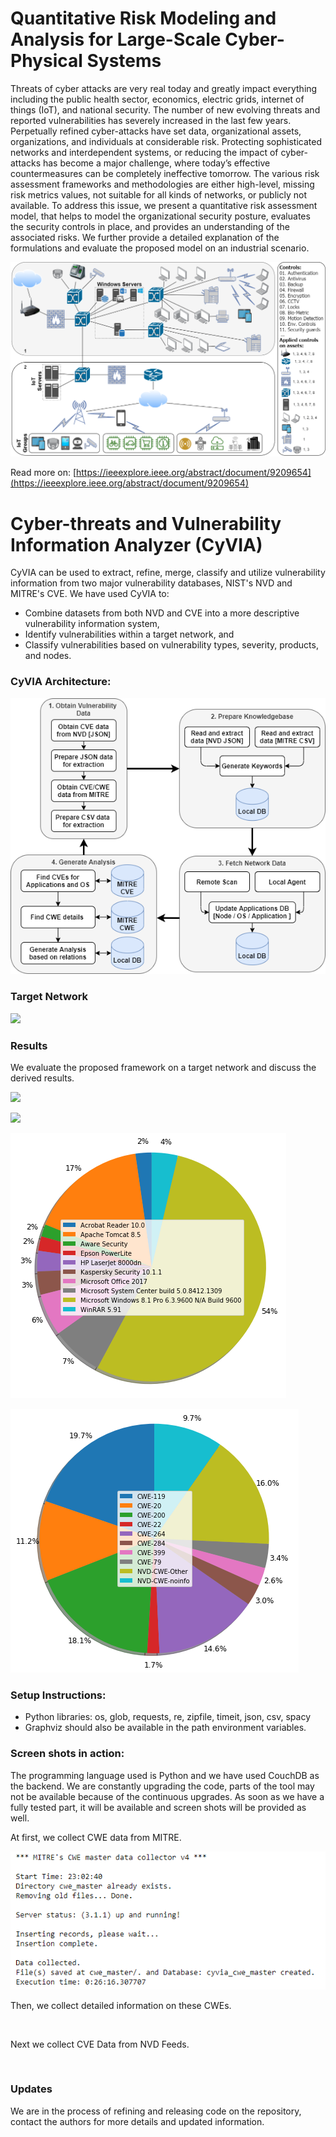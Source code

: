 # Quantitative Risk Modeling and Analysis for Large-Scale Cyber-Physical Systems
Threats of cyber attacks are very real today and greatly impact everything including the public health sector, economics, electric grids, internet of things (IoT), and national security. The number of new evolving threats and reported vulnerabilities has severely increased in the last few years. Perpetually refined cyber-attacks have set data, organizational assets, organizations, and individuals at considerable risk. Protecting sophisticated networks and interdependent systems, or reducing the impact of cyber-attacks has become a major challenge, where today’s effective countermeasures can be completely ineffective tomorrow. The various risk assessment frameworks and methodologies are either high-level, missing risk metrics values, not suitable for all kinds of networks, or publicly not available. To address this issue, we present a quantitative risk assessment model, that helps to model the organizational security posture, evaluates the security controls in place, and provides an understanding of the associated risks. We further provide a detailed explanation of the formulations and evaluate the proposed model on an industrial scenario.

<img src="https://github.com/callmead/Risk-Assessment-Framework/blob/master/images/RA-IoT%20(2).png"><br>

Read more on: [https://ieeexplore.ieee.org/abstract/document/9209654](https://ieeexplore.ieee.org/abstract/document/9209654)

# Cyber-threats and Vulnerability Information Analyzer (CyVIA)
CyVIA can be used to extract, refine, merge, classify and utilize vulnerability information from two major vulnerability databases, NIST's NVD and MITRE's CVE.
We have used CyVIA to:
* Combine datasets from both NVD and CVE into a more descriptive vulnerability information system, 
* Identify vulnerabilities within a target network, and 
* Classify vulnerabilities based on vulnerability types, severity, products, and nodes. 

### CyVIA Architecture:
<img src="https://github.com/trucyber/Risk-Assessment-Framework/blob/master/images/Module_flow_2.png"><br>


### Target Network
<img src="https://github.com/callmead/Risk-Assessment-VDB-Extension/blob/master/images/Industrial_Network.png"><br>


### Results
We evaluate the proposed framework on a target network and discuss the derived results.

<img src="https://github.com/callmead/Risk-Assessment-VDB-Extension/blob/master/images/cve_relations.png"><br>

<img src="https://github.com/callmead/Risk-Assessment-VDB-Extension/blob/master/images/cwe-prods.png"><br>

<img src="https://github.com/trucyber/Risk-Assessment-Framework/blob/master/images/CVEs_share_top10.png"><br>

<img src="https://github.com/trucyber/Risk-Assessment-Framework/blob/master/images/CWEs_share_top10.png"><br>

### Setup Instructions:
* Python libraries: os, glob, requests, re, zipfile, timeit, json, csv, spacy
* Graphviz should also be available in the path environment variables. 

### Screen shots in action:
The programming language used is Python and we have used CouchDB as the backend. We are constantly upgrading the code, parts of the tool may not be available because of the continuous upgrades. As soon as we have a fully tested part, it will be available and screen shots will be provided as well.

At first, we collect CWE data from MITRE.

<img src="https://github.com/trucyber/Risk-Assessment-Framework/blob/master/images/CWE_Collection.PNG"><br>

Then, we collect detailed information on these CWEs.

<img src=""><br>

Next we collect CVE Data from NVD Feeds.

<img src=""><br>





### Updates
We are in the process of refining and releasing code on the repository, contact the authors for more details and updated information.
